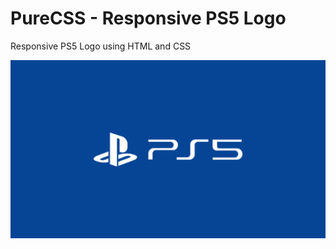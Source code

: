 # PureCSS - Responsive PS5 Logo

Responsive PS5 Logo using HTML and CSS

<div align="center">
   <img src="screenshot.png" width="800" />
</div
